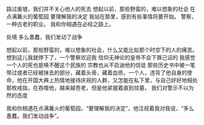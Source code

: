 路过废墟，我们并不关心他人的死去
想起以前，那些野蛮的，难以想象的社会
在点满篝火的葡萄园
要理解我的决定
我站在那里，感到有些事情将要开始。
警察，一种古老的职业。
我和你相遇在必经之路上。 ​​​

处境
多么愚蠢，我们发动了战争

想起以前，那些野蛮的，难以想象的社会，什么又能比拟那个时空下的人的痛苦。想到这儿我就停下了，一个警察欢迎我
信仰无神论的皇帝不会下罪己诏的
我感觉一个人的死也是唤不醒这个民族的
宗教也从不启迪他的信徒
那些历史书中被一笔带过或者已经被抹去的部分，藏着头骨，藏着血债，一个人，违背了他自身的使命，他在开国大典上热情地接待庆祝的人群，又怎能在私下里，与自己好好地相处
那枚戒指，在吞噬他，越来越苍老，但是他紧握着直到坟墓，
我们对警示不以为然的态度

我和你相遇在点满篝火的葡萄园，“要理解我的决定”，他注视着我对我说，“多么愚蠢，我们发动战争”。